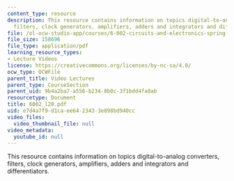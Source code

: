 ```yaml
---
content_type: resource
description: This resource contains information on topics digital-to-analog converters,
  filters, clock generators, amplifiers, adders and integrators and differentiators.
file: /ol-ocw-studio-app/courses/6-002-circuits-and-electronics-spring-2007/e7d4a7f9d1caee6423433e898bd940cc_6002_l20.pdf
file_size: 158696
file_type: application/pdf
learning_resource_types:
- Lecture Videos
license: https://creativecommons.org/licenses/by-nc-sa/4.0/
ocw_type: OCWFile
parent_title: Video Lectures
parent_type: CourseSection
parent_uid: 9b4a2ba7-a556-b234-8b0c-3f1bdd4fa8ab
resourcetype: Document
title: 6002_l20.pdf
uid: e7d4a7f9-d1ca-ee64-2343-3e898bd940cc
video_files:
  video_thumbnail_file: null
video_metadata:
  youtube_id: null
---
```

This resource contains information on topics digital-to-analog converters, filters, clock generators, amplifiers, adders and integrators and differentiators.
